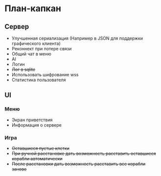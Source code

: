 # План-капкан
## Сервер
* Улучшенная сериализация (Например в JSON для поддержки графического клиента)
* Реконнект при потере связи
* Общий чат в меню
* AI
* Логин
* ~~Лог в sqlite~~
* Использовать шифрование wss
* Статистика пользователя
## UI
### Меню
* Экран приветствия
* Информация о сервере
### Игра
* ~~Оставшиеся пустые клетки~~
* ~~При ручной расстановке дать возможность расставить оставшиеся корабли автоматически~~
* ~~После расстановки дать возможность расставить все корабли заново~~